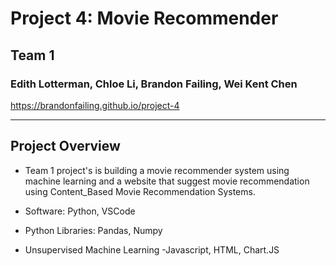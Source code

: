 # Project 4: Movie Recommender 
## Team 1
### Edith Lotterman, Chloe Li, Brandon Failing, Wei Kent Chen
https://brandonfailing.github.io/project-4
<hr>

## Project Overview

- Team 1 project's is building a movie recommender system using machine learning and a website that suggest movie recommendation using Content_Based Movie Recommendation Systems.

- Software: Python, VSCode
- Python Libraries: Pandas, Numpy
- Unsupervised Machine Learning 
-Javascript, HTML, Chart.JS
